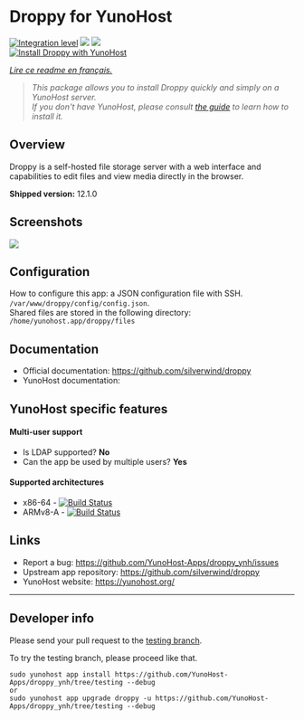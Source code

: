 # Droppy for YunoHost

[![Integration level](https://dash.yunohost.org/integration/droppy.svg)](https://dash.yunohost.org/appci/app/droppy) ![](https://ci-apps.yunohost.org/ci/badges/droppy.status.svg) ![](https://ci-apps.yunohost.org/ci/badges/droppy.maintain.svg)  
[![Install Droppy with YunoHost](https://install-app.yunohost.org/install-with-yunohost.png)](https://install-app.yunohost.org/?app=droppy)

*[Lire ce readme en français.](./README_fr.md)*

> *This package allows you to install Droppy quickly and simply on a YunoHost server.  
If you don't have YunoHost, please consult [the guide](https://yunohost.org/#/install) to learn how to install it.*

## Overview

Droppy is a self-hosted file storage server with a web interface and capabilities to edit files and view media directly in the browser.

**Shipped version:** 12.1.0

## Screenshots

![](https://i.imgur.com/Ziv79rJ.png)

## Configuration

How to configure this app: a JSON configuration file with SSH. `/var/www/droppy/config/config.json`.  
Shared files are stored in the following directory: `/home/yunohost.app/droppy/files`

## Documentation

 * Official documentation: https://github.com/silverwind/droppy
 * YunoHost documentation: 

## YunoHost specific features

#### Multi-user support

* Is LDAP supported? **No**
* Can the app be used by multiple users? **Yes**

#### Supported architectures

* x86-64 - [![Build Status](https://ci-apps.yunohost.org/ci/logs/droppy%20%28Apps%29.svg)](https://ci-apps.yunohost.org/ci/apps/droppy/)
* ARMv8-A - [![Build Status](https://ci-apps-arm.yunohost.org/ci/logs/droppy%20%28Apps%29.svg)](https://ci-apps-arm.yunohost.org/ci/apps/droppy/)

## Links

 * Report a bug: https://github.com/YunoHost-Apps/droppy_ynh/issues
 * Upstream app repository: https://github.com/silverwind/droppy
 * YunoHost website: https://yunohost.org/

---

## Developer info

Please send your pull request to the [testing branch](https://github.com/YunoHost-Apps/droppy_ynh/tree/testing).

To try the testing branch, please proceed like that.
```
sudo yunohost app install https://github.com/YunoHost-Apps/droppy_ynh/tree/testing --debug
or
sudo yunohost app upgrade droppy -u https://github.com/YunoHost-Apps/droppy_ynh/tree/testing --debug
```

